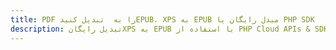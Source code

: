 ---title: PDF را به  تبدیل کنیدEPUB، XPS به EPUB مبدل رایگان یا PHP SDKdescription: تبدیل رایگانXPS به EPUB با استفاده از PHP Cloud APIs & SDK همچنین اسناد PDF را در Cloud ایجاد، ویرایش و رندر کنید.---